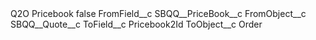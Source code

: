 <?xml version="1.0" encoding="UTF-8"?>
<CustomMetadata xmlns="http://soap.sforce.com/2006/04/metadata" xmlns:xsi="http://www.w3.org/2001/XMLSchema-instance" xmlns:xsd="http://www.w3.org/2001/XMLSchema">
    <label>Q2O Pricebook</label>
    <protected>false</protected>
    <values>
        <field>FromField__c</field>
        <value xsi:type="xsd:string">SBQQ__PriceBook__c</value>
    </values>
    <values>
        <field>FromObject__c</field>
        <value xsi:type="xsd:string">SBQQ__Quote__c</value>
    </values>
    <values>
        <field>ToField__c</field>
        <value xsi:type="xsd:string">Pricebook2Id</value>
    </values>
    <values>
        <field>ToObject__c</field>
        <value xsi:type="xsd:string">Order</value>
    </values>
</CustomMetadata>
